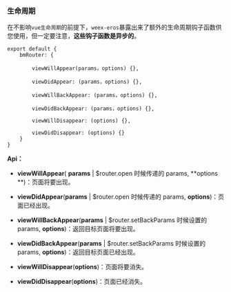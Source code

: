 ### 生命周期

在不影响`vue生命周期`的前提下，`weex-eros`暴露出来了额外的生命周期钩子函数供您使用，但一定要注意，**这些钩子函数是异步的**。

```
export default {
    bmRouter: {

        viewWillAppear(params，options) {},

        viewDidAppear: (params，options) {},

        viewWillBackAppear: (params，options) {},

        viewDidBackAppear: (params，options) {},

        viewWillDisappear: (options) {},

        viewDidDisappear: (options) {}
    }
}
```

**Api：**

* **viewWillAppear**\( **params** \| $router.open 时候传递的 params, **options **\)：页面将要出现。

* **viewDidAppear**\(**params** \| $router.open 时候传递的 params, **options**\)：页面已经出现。

* **viewWillBackAppear**\(**params** \| $router.setBackParams 时候设置的 params, **options**\)：返回目标页面将要出现。

* **viewDidBackAppear**\(**params** \| $router.setBackParams 时候设置的 params, **options**\)：返回目标页面已经出现。

* **viewWillDisappear**\(**options**\)：页面将要消失。

* **viewDidDisappear**\(**options**\)：页面已经消失。



